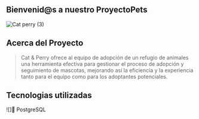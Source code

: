 ## Bienvenid@s a nuestro ProyectoPets
![Cat   perry (3)](https://github.com/No-Country/c16-102-t-data-bi/assets/159388590/f27af524-c140-427d-a1c2-09ee79bdd6d9)

## Acerca del Proyecto

> Cat & Perry ofrece al equipo de adopción de un refugio de animales una herramienta efectiva para gestionar el proceso de adopción y seguimiento de mascotas, mejorando así la eficiencia y la experiencia tanto para el equipo como para los adoptantes potenciales.

## Tecnologias utilizadas

![]:elephant: PostgreSQL
